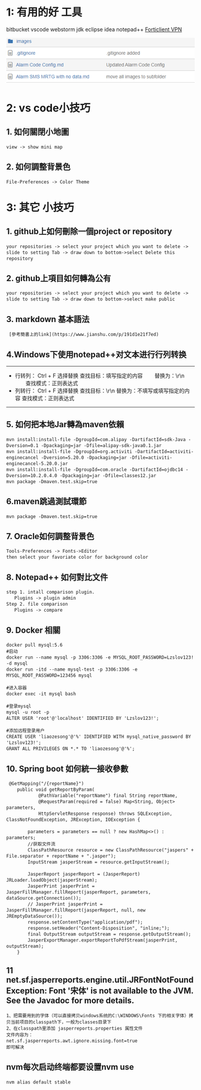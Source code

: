 # 1: 有用的好 **工具**
bitbucket vscode webstorm jdk eclipse idea notepad++ [Forticlient VPN](http://www.fortinet.com)

![1](./images/1.png)

#  2: vs code**小技巧**

## 1. 如何關閉小地圖
```
view -> show mini map
```
## 2. 如何調整背景色
```
File-Preferences -> Color Theme
```

# 3: 其它 **小技巧**

## 1. github上如何刪除一個project or repository
```
your repositories -> select your project which you want to delete -> slide to setting Tab -> draw down to bottom->select Delete this repository
```
## 2. github上項目如何轉為公有
```
your repositories -> select your project which you want to delete -> slide to setting Tab -> draw down to bottom->select make public
```
## 3. markdown 基本語法 

     [參考簡書上的link](https://www.jianshu.com/p/191d1e21f7ed)

## 4.Windows下使用notepad++对文本进行行列转换
 ***
* 行转列： 
    Ctrl + F  选择替换
    查找目标：填写指定的内容
　　替换为：\r\n
　　查找模式：正则表达式
* 列转行：
   Ctrl + F  选择替换
   查找目标：\r\n
   替换为：不填写或填写指定的内容
   查找模式：正则表达式
 ***
 ## 5. 如何把本地Jar轉為maven依賴
```
mvn install:install-file -DgroupId=com.alipay -DartifactId=sdk-Java -Dversion=0.1 -Dpackaging=jar -Dfile=alipay-sdk-java0.1.jar
mvn install:install-file -DgroupId=org.activiti -DartifactId=activiti-enginecancel -Dversion=5.20.0 -Dpackaging=jar -Dfile=activiti-enginecancel-5.20.0.jar 
mvn install:install-file -DgroupId=com.oracle -DartifactId=ojdbc14 -Dversion=10.2.0.4.0 -Dpackaging=jar -Dfile=classes12.jar
mvn package -Dmaven.test.skip=true 
```
 ## 6.maven跳過測試環節
```
mvn package -Dmaven.test.skip=true 
```
## 7. Oracle如何調整背景色
```
Tools-Preferences -> Fonts->Editor 
then select your favoriate color for background color
```
## 8. Notepad++ 如何對比文件
```
step 1. intall comparison plugin.
   Plugins -> plugin admin   
Step 2. file comparison
   Plugins -> compare
```

## 9. Docker 相關
```
docker pull mysql:5.6
#启动
docker run --name mysql -p 3306:3306 -e MYSQL_ROOT_PASSWORD=Lzslov123! -d mysql
docker run -itd --name mysql-test -p 3306:3306 -e MYSQL_ROOT_PASSWORD=123456 mysql

#进入容器
docker exec -it mysql bash

#登录mysql
mysql -u root -p
ALTER USER 'root'@'localhost' IDENTIFIED BY 'Lzslov123!';

#添加远程登录用户
CREATE USER 'liaozesong'@'%' IDENTIFIED WITH mysql_native_password BY 'Lzslov123!';
GRANT ALL PRIVILEGES ON *.* TO 'liaozesong'@'%';
```
## 10. Spring boot 如何統一接收參數
```
 @GetMapping("/{reportName}")
    public void getReportByParam(
            @PathVariable("reportName") final String reportName,
            @RequestParam(required = false) Map<String, Object> parameters,
            HttpServletResponse response) throws SQLException, ClassNotFoundException, JRException, IOException {

        parameters = parameters == null ? new HashMap<>() : parameters;
        //获取文件流
        ClassPathResource resource = new ClassPathResource("jaspers" + File.separator + reportName + ".jasper");
        InputStream jasperStream = resource.getInputStream();

        JasperReport jasperReport = (JasperReport) JRLoader.loadObject(jasperStream);
        JasperPrint jasperPrint = JasperFillManager.fillReport(jasperReport, parameters, dataSource.getConnection());
        // JasperPrint jasperPrint = JasperFillManager.fillReport(jasperReport, null, new JREmptyDataSource());
        response.setContentType("application/pdf");
        response.setHeader("Content-Disposition", "inline;");
        final OutputStream outputStream = response.getOutputStream();
        JasperExportManager.exportReportToPdfStream(jasperPrint, outputStream);
    }
```
## 11 net.sf.jasperreports.engine.util.JRFontNotFoundException: Font '宋体' is not available to the JVM. See the Javadoc for more details. 
```
1、把需要用到的字体（可以直接拷贝windows系统的C:\WINDOWS\Fonts 下的相关字体）拷贝当前项目的classpath下，一般为classes目录下 
2、在classpath里添加 jasperreports.properties 属性文件 
文件内容为： 
net.sf.jasperreports.awt.ignore.missing.font=true 
即可解决
```

## nvm每次启动终端都要设置nvm use
```
nvm alias default stable
```

